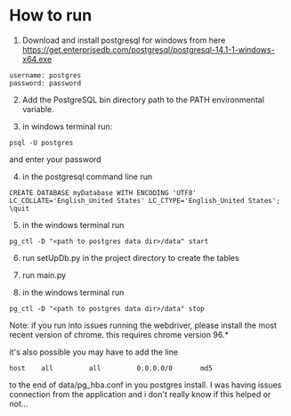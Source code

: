 # How to run

1. Download and install postgresql for windows from here https://get.enterprisedb.com/postgresql/postgresql-14.1-1-windows-x64.exe
```buildoutcfg
username: postgres
password: password
```
2. Add the PostgreSQL bin directory path to the PATH environmental variable.

3. in windows terminal run:
```buildoutcfg
psql -U postgres
```
and enter your password

4. in the postgresql command line run
```buildoutcfg
CREATE DATABASE myDatabase WITH ENCODING 'UTF8' LC_COLLATE='English_United States' LC_CTYPE='English_United States';
\quit
```
5. in the windows terminal run 
```buildoutcfg
pg_ctl -D "<path to postgres data dir>/data" start
```

6. run setUpDb.py in the project directory to create the tables

7. run main.py

8. in the windows terminal run 
```buildoutcfg
pg_ctl -D "<path to postgres data dir>/data" stop
```

Note: if you run into issues running the webdriver, please install the most recent version of chrome. this requires chrome version 96.*

it's also possible you may have to add the line
```buildoutcfg
host  	all  		all 		0.0.0.0/0 		md5
```
to the end of data/pg_hba.conf in you postgres install. I was having issues connection from the application and i don't really know if this helped or not...